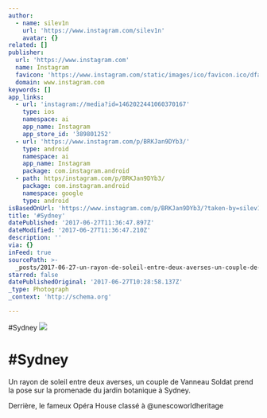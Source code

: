 ```yaml
---
author:
  - name: silev1n
    url: 'https://www.instagram.com/silev1n'
    avatar: {}
related: []
publisher:
  url: 'https://www.instagram.com'
  name: Instagram
  favicon: 'https://www.instagram.com/static/images/ico/favicon.ico/dfa85bb1fd63.ico'
  domain: www.instagram.com
keywords: []
app_links:
  - url: 'instagram://media?id=1462022441060370167'
    type: ios
    namespace: ai
    app_name: Instagram
    app_store_id: '389801252'
  - url: 'https://www.instagram.com/p/BRKJan9DYb3/'
    type: android
    namespace: ai
    app_name: Instagram
    package: com.instagram.android
  - path: https/instagram.com/p/BRKJan9DYb3/
    package: com.instagram.android
    namespace: google
    type: android
isBasedOnUrl: 'https://www.instagram.com/p/BRKJan9DYb3/?taken-by=silev1n'
title: '#Sydney'
datePublished: '2017-06-27T11:36:47.897Z'
dateModified: '2017-06-27T11:36:47.210Z'
description: ''
via: {}
inFeed: true
sourcePath: >-
  _posts/2017-06-27-un-rayon-de-soleil-entre-deux-averses-un-couple-de-vanneau.md
starred: false
datePublishedOriginal: '2017-06-27T10:28:58.137Z'
_type: Photograph
_context: 'http://schema.org'

---
```

\#Sydney
![](https://imgflo.herokuapp.com/graph/2b2431f8e7ba7b0/f694bd1dc00cccf8978a277e7612ca05/noop.jpg?input=https%3A%2F%2Fscontent.cdninstagram.com%2Ft51.2885-15%2Fs640x640%2Fsh0.08%2Fe35%2F17076642_132621303927553_3556090134900244480_n.jpg)

# \#Sydney

Un rayon de soleil entre deux averses, un couple de Vanneau Soldat prend la pose sur la promenade du jardin botanique à Sydney.

Derrière, le fameux Opéra House classé à @unescoworldheritage